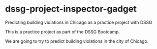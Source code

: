 # dssg-project-inspector-gadget
Predicting building violations in Chicago as a practice project with DSSG

This is a practice project as part of the DSSG Bootcamp.

We are going to try to predict building violations in the city of Chicago.